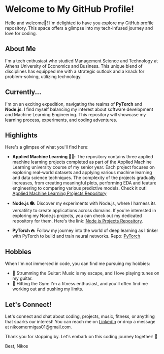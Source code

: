 

<!--
**nmermigas/nmermigas** is a ✨ _special_ ✨ repository because its `README.md` (this file) appears on your GitHub profile.

Here are some ideas to get you started:

- 🔭 I’m currently working on ...
- 🌱 I’m currently learning ...
- 👯 I’m looking to collaborate on ...
- 🤔 I’m looking for help with ...
- 💬 Ask me about ...
- 📫 How to reach me: ...
- 😄 Pronouns: ...
- ⚡ Fun fact: ...
-->



# Welcome to My GitHub Profile!

Hello and welcome👋! I'm delighted to have you explore my GitHub profile repository. This space offers a glimpse into my tech-infused journey and love for coding.

## About Me

I'm a tech enthusiast who studied  Management Science and Technology at Athens University of Economics and Business. This unique blend of disciplines has equipped me with a strategic outlook and a knack for problem-solving, utilizing technology.

## Currently...

I'm on an exciting expedition, navigating the realms of **PyTorch** and **Node.js**. I find myself balancing my interest about software development and Machine Learning Engineering. This repository will showcase my learning process, experiments, and coding adventures.


## Highlights

Here's a glimpse of what you'll find here:

- **Applied Machine Learning 🐍🤖:** The repository contains three applied machine learning projects completed as part of the Applied Machine Learning university course of my senior year. Each project focuses on exploring real-world datasets and applying various machine learning and data science techniques. The complexity of the projects gradually increases, from creating meaningful plots, performing EDA and feature engineering to comparing various predictive models.
Check it out! [Applied Machine Learning Projects Repository](https://github.com/nmermigas/Applied-Machine-Learning)

- **Node.js 🟢:** Discover my experiments with Node.js, where I harness its versatility to create applications across domains. If you're interested in exploring my Node.js projects, you can check out my dedicated repository for them. Here's the link: [Node.js Projects Repository](https://github.com/nmermigas/nodejs-projects).


- **PyTorch 🔥:** Follow my journey into the world of deep learning as I tinker with PyTorch to build and train neural networks.
  Repo: [PyTorch](https://github.com/nmermigas/PyTorch)


## Hobbies

When I'm not immersed in code, you can find me pursuing my hobbies:

- 🎸 Strumming the Guitar: Music is my escape, and I love playing tunes on my guitar.
- 💪 Hitting the Gym: I'm a fitness enthusiast, and you'll often find me working out and pushing my limits.


## Let's Connect!

Let's connect and chat about coding, projects, music, fitness, or anything that sparks our interest! You can reach me on [LinkedIn](https://www.linkedin.com/in/nikosmermigas/) or drop a message at nikosmermigas01@gmail.com.

Thank you for stopping by. Let's embark on this coding journey together! 🚀

Best,
Nikos
